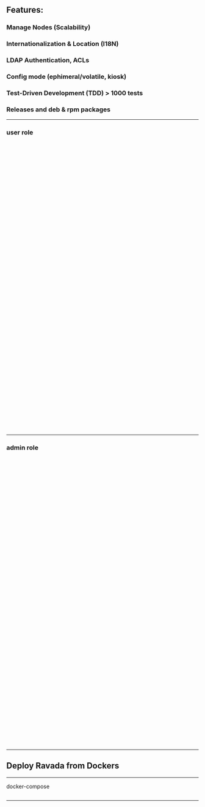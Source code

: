 ## Features:
### Manage Nodes (Scalability)
### Internationalization & Location (I18N)
### LDAP Authentication, ACLs
### Config mode (ephimeral/volatile, kiosk)
### Test-Driven Development (TDD) > 1000 tests
### Releases and deb & rpm packages

---
<span class="menu-title" style="display: none">Rols<span>

### user role
<span class="menu-title" style="display: none">Rol user</span>
<img data-src="img/noadmin.png" height="750" class="plain">

---
### admin role

<span class="menu-title" style="display: none">Rol admin</span>
<img data-src="img/12.png" height="750" class="plain">

---
<!-- .slide: data-background-color="#E8F3E8" -->
<span class="menu-title" style="display: none">* Dockers</span>

## Deploy Ravada from Dockers

---
<span class="menu-title" style="display: none">docker-compose</span>
docker-compose

<img data-src="img/docker-compose-3.png" class="plain">

---
<span class="menu-title" style="display: none">Install from dockers</span>
<img data-src="img/Install_from_dockers.png" class="plain">

